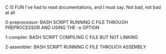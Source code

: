 C IS FUN
I've had to read documentations, and I must say. Not bad, not bad at all

0-preprocessor: BASH SCRIPT RUNNING C FILE THROUGH PREPROCESSOR AND USING THE -o OPTION

1-compiler: BASH SCRIPT COMPILING C FILE BUT NOT LINKING

2-assembler: BASH SCRIPT RUNNING C FILE THROUCH ASSEMBLY